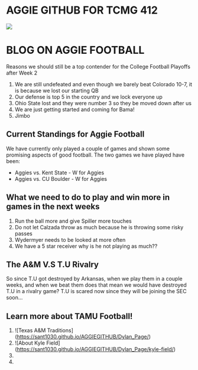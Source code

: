 # AGGIE GITHUB FOR TCMG 412
![](https://encrypted-tbn0.gstatic.com/images?q=tbn:ANd9GcSy09sY7Lr84VWMNtwdROVe5on_DAUo2BMbvA&usqp=CAU)



# BLOG ON AGGIE FOOTBALL
Reasons we should still be a top contender for the College Football Playoffs after Week 2
1. We are still undefeated and even though we barely beat Colorado 10-7, it is because we lost our starting QB
2. Our defense is top 5 in the country and we lock everyone up
3. Ohio State lost and they were number 3 so they be moved down after us
4. We are just getting started and coming for Bama!
5. Jimbo

## Current Standings for Aggie Football
We have currently only played a couple of games and shown some promising aspects of good football.
The two games we have played have been:
* Aggies vs. Kent State - W for Aggies
* Aggies vs. CU Boulder - W for Aggies

## What we need to do to play and win more in games in the next weeks
1. Run the ball more and give Spiller more touches
2. Do not let Calzada throw as much because he is throwing some risky passes
3. Wydermyer needs to be looked at more often
4. We have a 5 star receiver why is he not playing as much??

## The A&M V.S T.U Rivalry
So since T.U got destroyed by Arkansas, when we play them in a couple weeks, and when we beat them does that mean we would have destroyed T.U in a rivalry game? T.U is scared now since they will be joining the SEC soon...

## Learn more about TAMU Football!
1. ![Texas A&M Traditions] (https://sant1030.github.io/AGGIEGITHUB/Dylan_Page/)
2. ![About Kyle Field] (https://sant1030.github.io/AGGIEGITHUB/Dylan_Page/kyle-field/)
3.
4.



